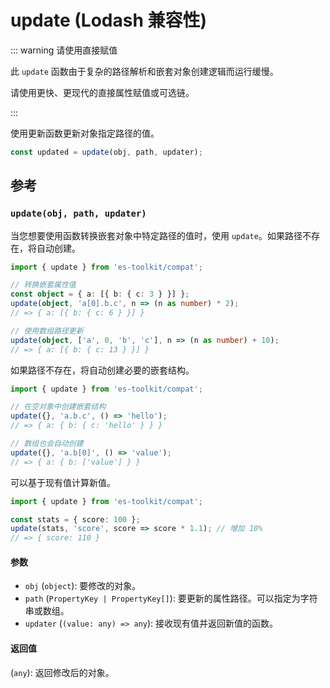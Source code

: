 # update (Lodash 兼容性)

::: warning 请使用直接赋值

此 `update` 函数由于复杂的路径解析和嵌套对象创建逻辑而运行缓慢。

请使用更快、更现代的直接属性赋值或可选链。

:::

使用更新函数更新对象指定路径的值。

```typescript
const updated = update(obj, path, updater);
```

## 参考

### `update(obj, path, updater)`

当您想要使用函数转换嵌套对象中特定路径的值时，使用 `update`。如果路径不存在，将自动创建。

```typescript
import { update } from 'es-toolkit/compat';

// 转换嵌套属性值
const object = { a: [{ b: { c: 3 } }] };
update(object, 'a[0].b.c', n => (n as number) * 2);
// => { a: [{ b: { c: 6 } }] }

// 使用数组路径更新
update(object, ['a', 0, 'b', 'c'], n => (n as number) + 10);
// => { a: [{ b: { c: 13 } }] }
```

如果路径不存在，将自动创建必要的嵌套结构。

```typescript
import { update } from 'es-toolkit/compat';

// 在空对象中创建嵌套结构
update({}, 'a.b.c', () => 'hello');
// => { a: { b: { c: 'hello' } } }

// 数组也会自动创建
update({}, 'a.b[0]', () => 'value');
// => { a: { b: ['value'] } }
```

可以基于现有值计算新值。

```typescript
import { update } from 'es-toolkit/compat';

const stats = { score: 100 };
update(stats, 'score', score => score * 1.1); // 增加 10%
// => { score: 110 }
```

#### 参数

- `obj` (`object`): 要修改的对象。
- `path` (`PropertyKey | PropertyKey[]`): 要更新的属性路径。可以指定为字符串或数组。
- `updater` (`(value: any) => any`): 接收现有值并返回新值的函数。

#### 返回值

(`any`): 返回修改后的对象。
